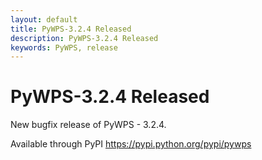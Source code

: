 ```yaml
---
layout: default
title: PyWPS-3.2.4 Released
description: PyWPS-3.2.4 Released
keywords: PyWPS, release
---
```


# PyWPS-3.2.4 Released

New bugfix release of PyWPS - 3.2.4.

Available through PyPI https://pypi.python.org/pypi/pywps
